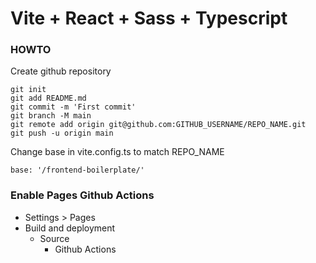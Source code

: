 # Vite + React + Sass + Typescript

### HOWTO

Create github repository

    git init
    git add README.md
    git commit -m 'First commit'
    git branch -M main
    git remote add origin git@github.com:GITHUB_USERNAME/REPO_NAME.git
    git push -u origin main

Change base in vite.config.ts to match REPO_NAME

    base: '/frontend-boilerplate/'

### Enable Pages Github Actions

-   Settings > Pages
-   Build and deployment
    -   Source
        -   Github Actions
